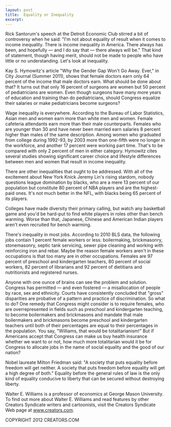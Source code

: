```yaml
---
layout: post
title:  Equality or Inequality
excerpt:
---
```


Rick Santorum's speech at the Detroit Economic Club stirred a bit of controversy when he said: "I'm not about equality of result when it comes to income inequality. There is income inequality in America. There always has been, and hopefully — and I do say that — there always will be." That kind of statement, though having merit, should not be made to people who have little or no understanding. Let's look at inequality.

Kay S. Hymowitz's article "Why the Gender Gap Won't Go Away. Ever," in City Journal (Summer 2011), shows that female doctors earn only 64 percent of the income that male doctors earn. What should be done about that? It turns out that only 16 percent of surgeons are women but 50 percent of pediatricians are women. Even though surgeons have many more years of education and training than do pediatricians, should Congress equalize their salaries or make pediatricians become surgeons?

Wage inequality is everywhere. According to the Bureau of Labor Statistics, Asian men and women earn more than white men and women. Female cafeteria attendants earn more than their male counterparts. Females who are younger than 30 and have never been married earn salaries 8 percent higher than males of the same description. Among women who graduated from college during 1992-93, by 2003 more than one-fifth were no longer in the workforce, and another 17 percent were working part time. That's to be compared with only 2 percent of men in either category. Hymowitz cites several studies showing significant career choice and lifestyle differences between men and women that result in income inequality.

There are other inequalities that ought to be addressed. With all of the excitement about New York Knick Jeremy Lin's rising stardom, nobody questions league domination by blacks, who are a mere 13 percent of our population but constitute 80 percent of NBA players and are the highest-paid ones. It's not much better in the NFL, with blacks being 65 percent of its players.

 Colleges have made diversity their primary calling, but watch any basketball game and you'd be hard-put to find white players in roles other than bench warming. Worse than that, Japanese, Chinese and American Indian players aren't even recruited for bench warming.

There's inequality in most jobs. According to 2010 BLS data, the following jobs contain 1 percent female workers or less: boilermaking, brickmasonry, stonemasonry, septic tank servicing, sewer pipe cleaning and working with reinforcing iron and rebar. Maybe the reason female workers aren't in these occupations is that too many are in other occupations. Females are 97 percent of preschool and kindergarten teachers, 80 percent of social workers, 82 percent of librarians and 92 percent of dietitians and nutritionists and registered nurses.

Anyone with one ounce of brains can see the problem and solution. Congress has permitted — and even fostered — a misallocation of people by race, sex and ethnicity. Courts have consistently concluded that "gross" disparities are probative of a pattern and practice of discrimination. So what to do? One remedy that Congress might consider is to require females, who are overrepresented in fields such as preschool and kindergarten teaching, to become boilermakers and brickmasons and mandate that male boilermakers and brickmasons become preschool and kindergarten teachers until both of their percentages are equal to their percentages in the population. You say, "Williams, that would be totalitarianism!" But if Americans accept that Congress can make us buy health insurance whether we want to or not, how much more totalitarian would it be for Congress to allocate jobs in the name of social equality and the good of our nation?

Nobel laureate Milton Friedman said: "A society that puts equality before freedom will get neither. A society that puts freedom before equality will get a high degree of both." Equality before the general rules of law is the only kind of equality conducive to liberty that can be secured without destroying liberty.

Walter E. Williams is a professor of economics at George Mason University. To find out more about Walter E. Williams and read features by other Creators Syndicate writers and cartoonists, visit the Creators Syndicate Web page at www.creators.com.

COPYRIGHT 2012 CREATORS.COM

